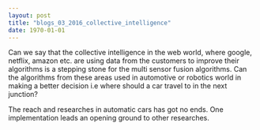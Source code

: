 ```yaml
---
layout: post
title: "blogs_03_2016_collective_intelligence"
date: 1970-01-01
---
```






Can we say that the collective intelligence in the web world, where google, netflix, amazon etc. are using data from the customers to improve their algorithms is a stepping stone for the multi sensor fusion algorithms. Can the algorithms from these areas used in automotive or robotics world in making a better decision i.e where should a car travel to in the next junction?

The reach and researches in automatic cars has got no ends. One implementation leads an opening ground to other researches.
